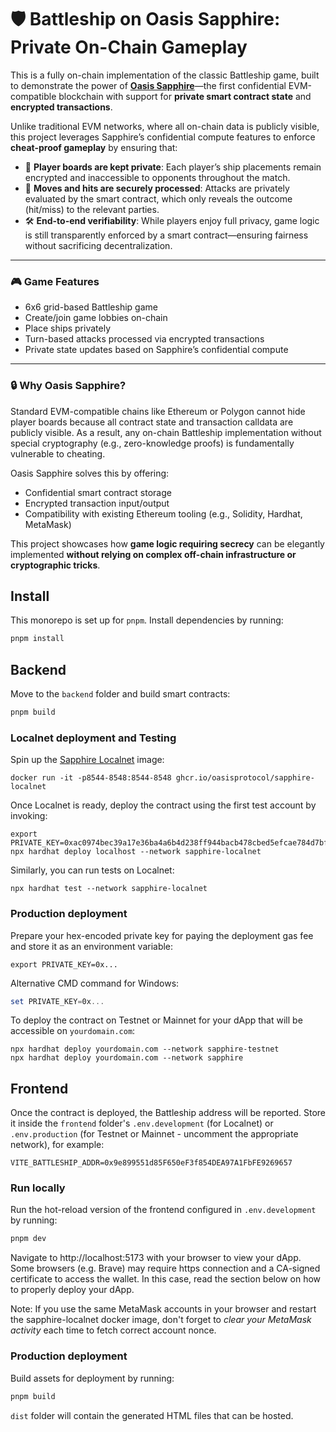 # 🛡️ Battleship on Oasis Sapphire: Private On-Chain Gameplay

This is a fully on-chain implementation of the classic Battleship game, built to demonstrate the power of **[Oasis Sapphire](https://oasisprotocol.org/sapphire)**—the first confidential EVM-compatible blockchain with support for **private smart contract state** and **encrypted transactions**.

Unlike traditional EVM networks, where all on-chain data is publicly visible, this project leverages Sapphire’s confidential compute features to enforce **cheat-proof gameplay** by ensuring that:

- 🔐 **Player boards are kept private**: Each player’s ship placements remain encrypted and inaccessible to opponents throughout the match.
- 🧠 **Moves and hits are securely processed**: Attacks are privately evaluated by the smart contract, which only reveals the outcome (hit/miss) to the relevant parties.
- 🛠️ **End-to-end verifiability**: While players enjoy full privacy, game logic is still transparently enforced by a smart contract—ensuring fairness without sacrificing decentralization.

---

### 🎮 Game Features

- 6x6 grid-based Battleship game
- Create/join game lobbies on-chain
- Place ships privately
- Turn-based attacks processed via encrypted transactions
- Private state updates based on Sapphire’s confidential compute

---

### 🔒 Why Oasis Sapphire?

Standard EVM-compatible chains like Ethereum or Polygon cannot hide player boards because all contract state and transaction calldata are publicly visible. As a result, any on-chain Battleship implementation without special cryptography (e.g., zero-knowledge proofs) is fundamentally vulnerable to cheating.

Oasis Sapphire solves this by offering:

- Confidential smart contract storage
- Encrypted transaction input/output
- Compatibility with existing Ethereum tooling (e.g., Solidity, Hardhat, MetaMask)

This project showcases how **game logic requiring secrecy** can be elegantly implemented **without relying on complex off-chain infrastructure or cryptographic tricks**.

## Install

This monorepo is set up for `pnpm`. Install dependencies by running:

```sh
pnpm install
```

## Backend

Move to the `backend` folder and build smart contracts:

```sh
pnpm build
```

### Localnet deployment and Testing

Spin up the [Sapphire Localnet] image:

```shell
docker run -it -p8544-8548:8544-8548 ghcr.io/oasisprotocol/sapphire-localnet
```

Once Localnet is ready, deploy the contract using the first test account by
invoking:

```shell
export PRIVATE_KEY=0xac0974bec39a17e36ba4a6b4d238ff944bacb478cbed5efcae784d7bf4f2ff80
npx hardhat deploy localhost --network sapphire-localnet
```

Similarly, you can run tests on Localnet:

```shell
npx hardhat test --network sapphire-localnet
```

### Production deployment

Prepare your hex-encoded private key for paying the deployment gas fee and store
it as an environment variable:

```shell
export PRIVATE_KEY=0x...
```

Alternative CMD command for Windows:

```powershell
set PRIVATE_KEY=0x...
```

To deploy the contract on Testnet or Mainnet for your dApp that will be
accessible on `yourdomain.com`:

```shell
npx hardhat deploy yourdomain.com --network sapphire-testnet
npx hardhat deploy yourdomain.com --network sapphire
```

[Sapphire Localnet]: https://github.com/oasisprotocol/oasis-web3-gateway/pkgs/container/sapphire-localnet

## Frontend

Once the contract is deployed, the Battleship address will be reported. Store it
inside the `frontend` folder's `.env.development` (for Localnet) or
`.env.production` (for Testnet or Mainnet - uncomment the appropriate network),
for example:

```
VITE_BATTLESHIP_ADDR=0x9e899551d85F650eF3f854DEA97A1FbFE9269657
```

### Run locally

Run the hot-reload version of the frontend configured in `.env.development` by
running:

```sh
pnpm dev
```

Navigate to http://localhost:5173 with your browser to view your dApp. Some
browsers (e.g. Brave) may require https connection and a CA-signed certificate
to access the wallet. In this case, read the section below on how to properly
deploy your dApp.

Note: If you use the same MetaMask accounts in your browser and restart the
sapphire-localnet docker image, don't forget to _clear your MetaMask activity_
each time to fetch correct account nonce.

### Production deployment

Build assets for deployment by running:

```sh
pnpm build
```

`dist` folder will contain the generated HTML files that can be hosted.
